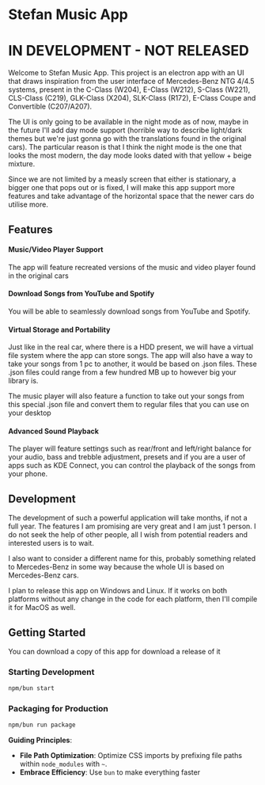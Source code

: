 # Stefan Music App
# IN DEVELOPMENT - NOT RELEASED

Welcome to Stefan Music App. This project is an electron app with an UI that draws inspiration from the  user interface of Mercedes-Benz NTG 4/4.5 systems, present in the C-Class (W204), E-Class (W212), S-Class (W221), CLS-Class (C219), GLK-Class (X204), SLK-Class (R172), E-Class Coupe and Convertible (C207/A207).

The UI is only going to be available in the night mode as of now, maybe in the future I'll add day mode support (horrible way to describe light/dark themes but we're just gonna go with the translations found in the original cars). The particular reason is that I think the night mode is the one that looks the most modern, the day mode looks dated with that yellow + beige mixture.

Since we are not limited by a measly screen that either is stationary, a bigger one that pops out or is fixed, I will make this app support more features and take advantage of the horizontal space that the newer cars do utilise more.

## Features

#### Music/Video Player Support 
The app will feature recreated versions of the music and video player found in the original cars

#### Download Songs from YouTube and Spotify
You will be able to seamlessly download songs from YouTube and Spotify.

#### Virtual Storage and Portability
Just like in the real car, where there is a HDD present, we will have a virtual file system where the app can store songs. The app will also have a way to take your songs from 1 pc to another, it would be based on .json files. These .json files could range from a few hundred MB up to however big your library is.

The music player will also feature a function to take out your songs from this special .json file and convert them to regular files that you can use on your desktop

#### Advanced Sound Playback
The player will feature settings such as rear/front and left/right balance for your audio, bass and trebble adjustment, presets and if you are a user of apps such as KDE Connect, you can control the playback of the songs from your phone.

## Development
The development of such a powerful application will take months, if not a full year. The features I am promising are very great and I am just 1 person. I do not seek the help of other people, all I wish from potential readers and interested users is to wait. 

I also want to consider a different name for this, probably something related to Mercedes-Benz in some way because the whole UI is based on Mercedes-Benz cars.

I plan to release this app on Windows and Linux. If it works on both platforms without any change in the code for each platform, then I'll compile it for MacOS as well.

## Getting Started

You can download a copy of this app for download a release of it 

### Starting Development

```bash
npm/bun start
```

### Packaging for Production

```bash
npm/bun run package
```

**Guiding Principles**:
- **File Path Optimization**: Optimize CSS imports by prefixing file paths within `node_modules` with `~`.
- **Embrace Efficiency**: Use `bun` to make everything faster